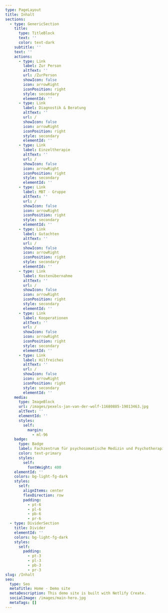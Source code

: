 ```yaml
---
type: PageLayout
title: Inhalt
sections:
  - type: GenericSection
    title:
      type: TitleBlock
      text: ''
      color: text-dark
    subtitle: ''
    text: ''
    actions:
      - type: Link
        label: Zur Person
        altText: ''
        url: /ZurPerson
        showIcon: false
        icon: arrowRight
        iconPosition: right
        style: secondary
        elementId: ''
      - type: Link
        label: Diagnostik & Beratung
        altText: ''
        url: /
        showIcon: false
        icon: arrowRight
        iconPosition: right
        style: secondary
        elementId: ''
      - type: Link
        label: Einzeltherapie
        altText: ''
        url: /
        showIcon: false
        icon: arrowRight
        iconPosition: right
        style: secondary
        elementId: ''
      - type: Link
        label: MBT - Gruppe
        altText: ''
        url: /
        showIcon: false
        icon: arrowRight
        iconPosition: right
        style: secondary
        elementId: ''
      - type: Link
        label: Gutachten
        altText: ''
        url: /
        showIcon: false
        icon: arrowRight
        iconPosition: right
        style: secondary
        elementId: ''
      - type: Link
        label: Kostenübernahme
        altText: ''
        url: /
        showIcon: false
        icon: arrowRight
        iconPosition: right
        style: secondary
        elementId: ''
      - type: Link
        label: Kooperationen
        altText: ''
        url: /
        showIcon: false
        icon: arrowRight
        iconPosition: right
        style: secondary
        elementId: ''
      - type: Link
        label: Hilfreiches
        altText: ''
        url: /
        showIcon: false
        icon: arrowRight
        iconPosition: right
        style: secondary
        elementId: ''
    media:
      type: ImageBlock
      url: /images/pexels-jan-van-der-wolf-11680885-19013463.jpg
      altText: ''
      elementId: ''
      styles:
        self:
          margin:
            - ml-96
    badge:
      type: Badge
      label: Fachzentrum für psychosomatische Medizin und Psychotherapie
      color: text-primary
      styles:
        self:
          fontWeight: 400
    elementId: ''
    colors: bg-light-fg-dark
    styles:
      self:
        alignItems: center
        flexDirection: row
        padding:
          - pt-6
          - pl-6
          - pb-6
          - pr-6
  - type: DividerSection
    title: Divider
    elementId: ''
    colors: bg-light-fg-dark
    styles:
      self:
        padding:
          - pt-3
          - pl-3
          - pb-3
          - pr-3
slug: /Inhalt
seo:
  type: Seo
  metaTitle: Home - Demo site
  metaDescription: This demo site is built with Netlify Create.
  socialImage: /images/main-hero.jpg
  metaTags: []
---
```

